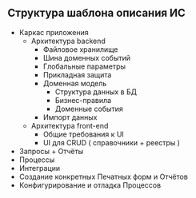 ## Структура шаблона описания ИС

- Каркас приложения  
  - Архитектура backend
    - Файловое хранилище
    - Шина доменных событий
    - Глобальные параметры  
    - Прикладная защита
    - Доменная модель
      - Структура данных в БД
      - Бизнес-правила
      - Доменные события
    - Импорт данных
  - Архитектура front-end
    - Общие требования к UI
    - UI для CRUD ( справочники +  реестры )
- Запросы +  Отчёты
- Процессы
- Интеграции
- Создание конкретных Печатных форм и Отчётов
- Конфигурирование и отладка Процессов
